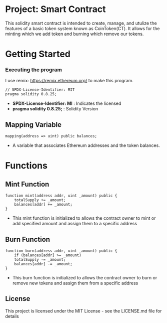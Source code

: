 
# Project: Smart Contract

This solidity smart contract is intended to create, manage, and utulize the features of a basic token system known as CoinToken(CT). It allows for the minting which we add token and burning which remove our tokens. 

# Getting Started

### Executing the program 
 I use remix: https://remix.ethereum.org/ to make this program.

```solidity
// SPDX-License-Identifier: MIT
pragma solidity 0.8.25;

```
- **SPDX-License-Identifier: MI** : Indicates the licensed
- **pragma solidity 0.8.25;** : Solidity Version

## Mapping Variable 
```solidity
mapping(address => uint) public balances;

```
- A variable that associates Ethereum addresses and the token balances.
  
# Functions

## Mint Function 

```solidity
function mint(address addr, uint _amount) public {
    totalSupply += _amount;  
    balances[addr] += _amount;
}
```
- This mint function is initialized to allows the contract owner to mint or add specified amount and assign them to a specific address

## Burn Function 
```solidity
function burn(address addr, uint _amount) public {
    if (balances[addr] >= _amount)
    totalSupply -= _amount;
    balances[addr] -= _amount;  
}
```
- This burn function is initialized to allows the contract owner to burn or remove new tokens and assign them from a specific address 

## License
This project is licensed under the MIT License - see the LICENSE.md file for details

